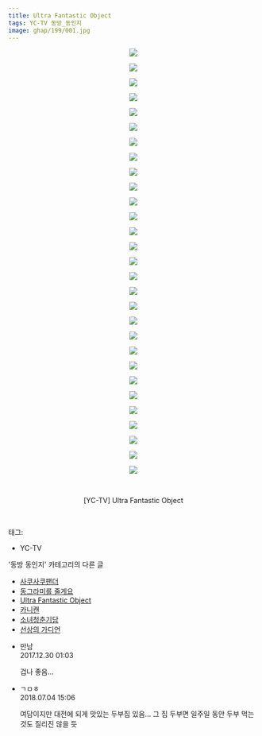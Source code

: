 ```yaml
---
title: Ultra Fantastic Object
tags: YC-TV 동방_동인지
image: ghap/199/001.jpg
---
```

<div class="article">
<p style="text-align: center; clear: none; float: none;"><img src="{{ site.nasurl }}/ghap/199/001.jpg"/></p>
<p style="text-align: center; clear: none; float: none;"><img src="{{ site.nasurl }}/ghap/199/002.jpg"/></p>
<p style="text-align: center; clear: none; float: none;"><img src="{{ site.nasurl }}/ghap/199/003.jpg"/></p>
<p style="text-align: center; clear: none; float: none;"><img src="{{ site.nasurl }}/ghap/199/004.jpg"/></p>
<p style="text-align: center; clear: none; float: none;"><img src="{{ site.nasurl }}/ghap/199/005.jpg"/></p>
<p style="text-align: center; clear: none; float: none;"><img src="{{ site.nasurl }}/ghap/199/006.jpg"/></p>
<p style="text-align: center; clear: none; float: none;"><img src="{{ site.nasurl }}/ghap/199/007.jpg"/></p>
<p style="text-align: center; clear: none; float: none;"><img src="{{ site.nasurl }}/ghap/199/008.jpg"/></p>
<p style="text-align: center; clear: none; float: none;"><img src="{{ site.nasurl }}/ghap/199/009.jpg"/></p>
<p style="text-align: center; clear: none; float: none;"><img src="{{ site.nasurl }}/ghap/199/010.jpg"/></p>
<p style="text-align: center; clear: none; float: none;"><img src="{{ site.nasurl }}/ghap/199/011.jpg"/></p>
<p style="text-align: center; clear: none; float: none;"><img src="{{ site.nasurl }}/ghap/199/012.jpg"/></p>
<p style="text-align: center; clear: none; float: none;"><img src="{{ site.nasurl }}/ghap/199/013.jpg"/></p>
<p style="text-align: center; clear: none; float: none;"><img src="{{ site.nasurl }}/ghap/199/014.jpg"/></p>
<p style="text-align: center; clear: none; float: none;"><img src="{{ site.nasurl }}/ghap/199/015.jpg"/></p>
<p style="text-align: center; clear: none; float: none;"><img src="{{ site.nasurl }}/ghap/199/016.jpg"/></p>
<p style="text-align: center; clear: none; float: none;"><img src="{{ site.nasurl }}/ghap/199/017.jpg"/></p>
<p style="text-align: center; clear: none; float: none;"><img src="{{ site.nasurl }}/ghap/199/018.jpg"/></p>
<p style="text-align: center; clear: none; float: none;"><img src="{{ site.nasurl }}/ghap/199/019.jpg"/></p>
<p style="text-align: center; clear: none; float: none;"><img src="{{ site.nasurl }}/ghap/199/020.jpg"/></p>
<p style="text-align: center; clear: none; float: none;"><img src="{{ site.nasurl }}/ghap/199/021.jpg"/></p>
<p style="text-align: center; clear: none; float: none;"><img src="{{ site.nasurl }}/ghap/199/022.jpg"/></p>
<p style="text-align: center; clear: none; float: none;"><img src="{{ site.nasurl }}/ghap/199/023.jpg"/></p>
<p style="text-align: center; clear: none; float: none;"><img src="{{ site.nasurl }}/ghap/199/024.jpg"/></p>
<p style="text-align: center; clear: none; float: none;"><img src="{{ site.nasurl }}/ghap/199/025.jpg"/></p>
<p style="text-align: center; clear: none; float: none;"><img src="{{ site.nasurl }}/ghap/199/026.jpg"/></p>
<p style="text-align: center; clear: none; float: none;"><img src="{{ site.nasurl }}/ghap/199/027.jpg"/></p>
<p style="text-align: center; clear: none; float: none;"><img src="{{ site.nasurl }}/ghap/199/028.jpg"/></p>
<p style="text-align: center; clear: none; float: none;"><img src="{{ site.nasurl }}/ghap/199/029.jpg"/></p>
<p style="text-align: center; clear: none; float: none;"><br/></p>
<p style="text-align: center; clear: none; float: none;">[YC-TV] Ultra Fantastic Object</p>
<p><br/></p>
</div><div class="tagTrail">
<p>태그: </p>
<ul>
<li>YC-TV</li>
</ul>
</div><div class="another">
<p>'동방 동인지' 카테고리의 다른 글</p>
<ul>
<li><a href="/2016-06-19-ghap_201">사쿠사쿠팬더</a></li>
<li><a href="/2016-06-18-ghap_200">동그라미를 줄게요</a></li>
<li><a href="/2016-06-18-ghap_199">Ultra Fantastic Object</a></li>
<li><a href="/2016-06-18-ghap_198">카니캔</a></li>
<li><a href="/2016-06-18-ghap_197">소녀청춘기담</a></li>
<li><a href="/2016-06-18-ghap_195">선상의 가디언</a></li>
</ul>
</div><div class="cb_module cb_fluid">
<div class="cb_wrt cb_profile">
<div class="comment">
<ul>
<li class="cb_thumb_off" id="comment15162708">
<div class="cb_comment_area">
<div class="cb_info_area">
<div class="cb_section">
<span class="cb_nick_name">만남</span>
</div>
<div class="cb_section">
<span class="cb_date">2017.12.30 01:03 </span>
</div>
</div>
<div class="cb_dsc_comment">
<p class="cb_dsc">
											겁나 좋음...
										</p>
</div>
</div></li>
<li class="cb_thumb_off" id="comment15280559">
<div class="cb_comment_area">
<div class="cb_info_area">
<div class="cb_section">
<span class="cb_nick_name">ㄱㅁㅎ</span>
</div>
<div class="cb_section">
<span class="cb_date">2018.07.04 15:06 </span>
</div>
</div>
<div class="cb_dsc_comment">
<p class="cb_dsc">
											여담이지만 대전에 되게 맛있는 두부집 있음... 그 집 두부면 일주일 동안 두부 먹는 것도 질리진 않을 듯
										</p>
</div>
</div></li>
</ul>
</div>
</div><!-- commentList close -->
</div>